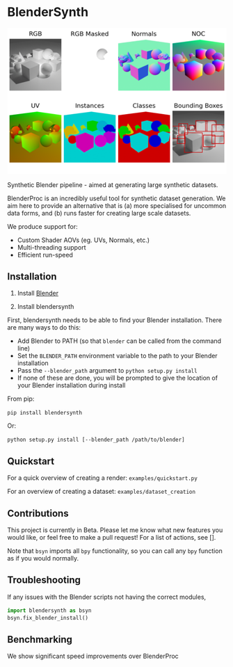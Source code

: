 # BlenderSynth

![](docs/splash.png)

Synthetic Blender pipeline - aimed at generating large synthetic datasets.

BlenderProc is an incredibly useful tool for synthetic dataset generation. We aim here to provide an alternative that is (a) more specialised for uncommon data forms, and (b) runs faster for creating large scale datasets.

We produce support for:
- Custom Shader AOVs (eg. UVs, Normals, etc.)
- Multi-threading support
- Efficient run-speed

## Installation

1) Install [Blender](https://www.blender.org)

2) Install blendersynth

First, blendersynth needs to be able to find your Blender installation. There are many ways to do this:
- Add Blender to PATH (so that `blender` can be called from the command line)
- Set the `BLENDER_PATH` environment variable to the path to your Blender installation
- Pass the `--blender_path` argument to `python setup.py install`
- If none of these are done, you will be prompted to give the location of your Blender installation during install

From pip:

```pip install blendersynth```

Or:

`python setup.py install [--blender_path /path/to/blender]`

## Quickstart

For a quick overview of creating a render: `examples/quickstart.py`

For an overview of creating a dataset: `examples/dataset_creation`

## Contributions

This project is currently in Beta. Please let me know what new features you would like, or feel free to make a pull request!
For a list of actions, see [].

Note that `bsyn` imports all `bpy` functionality, so you can call any `bpy` function as if you would normally.

## Troubleshooting

If any issues with the Blender scripts not having the correct modules,

```python
import blendersynth as bsyn
bsyn.fix_blender_install()
```

## Benchmarking

We show significant speed improvements over BlenderProc
